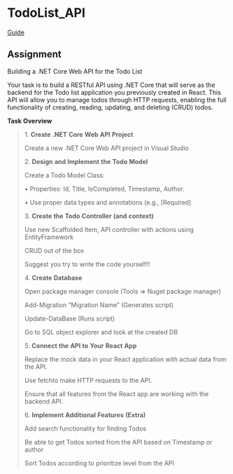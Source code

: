 # TodoList_API
[Guide](https://learn.microsoft.com/en-us/aspnet/core/tutorials/first-web-api?view=aspnetcore-8.0&tabs=visual-studio)  
## Assignment
Building a .NET Core Web API for the Todo List

Your task is to build a RESTful API using .NET Core that will serve as
the backend for the Todo list application you previously created in
React. This API will allow you to manage todos through HTTP requests,
enabling the full functionality of creating, reading, updating, and
deleting (CRUD) todos.

**Task** **Overview**

> 1\. **Create** **.NET** **Core** **Web** **API** **Project**
>
> Create a new .NET Core Web API project in Visual Studio
>
> 2\. **Design** **and** **Implement** **the** **Todo** **Model**
>
> Create a Todo Model Class:
>
> • Properties: Id, Title, IsCompleted, Timestamp, Author.
>
> • Use proper data types and annotations (e.g., \[Required\]
>
> 3\. **Create** **the** **Todo** **Controller** **(and** **context)**
>
> Use new Scaffolded Item, API controller with actions using
> EntityFramework
>
> CRUD out of the box
>
> Suggest you try to write the code yourself!!
>
> 4\. **Create** **Database**
>
> Open package manager console (Tools =\> Nuget package manager)
>
> Add-Migration “Migration Name” (Generates script)
>
> Update-DataBase (Runs script)
>
> Go to SQL object explorer and look at the created DB
>
> 5\. **Connect** **the** **API** **to** **Your** **React** **App**
>
> Replace the mock data in your React application with actual data from
> the API.
>
> Use fetchto make HTTP requests to the API.
>
> Ensure that all features from the React app are working with the
> backend API.
>
> 6\. **Implement** **Additional** **Features** **(Extra)**
>
> Add search functionality for finding Todos
>
> Be able to get Todos sorted from the API based on Timestamp or author
>
> Sort Todos according to prioritize level from the API


